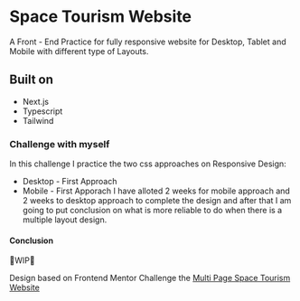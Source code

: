 # Space Tourism Website

A Front - End Practice for fully responsive website for Desktop, Tablet and Mobile with different type of Layouts.

## Built on

- Next.js
- Typescript
- Tailwind

### Challenge with myself

In this challenge I practice the two css approaches on Responsive Design:

- Desktop - First Approach
- Mobile - First Apporach
  I have alloted 2 weeks for mobile approach and 2 weeks to desktop approach to complete the design and after that I am going to put conclusion on what is more reliable to do when there is a multiple layout design.

#### Conclusion

🚧WIP🚧

Design based on Frontend Mentor Challenge the [Multi Page Space Tourism Website](https://www.frontendmentor.io/challenges/space-tourism-multipage-website-gRWj1URZ3/hub/space-tourism-multipage-website-X1UUYHPP1)
